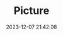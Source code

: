 ---
weight: 1
images:
- /images/edited/101.jpeg
title: Picture
date: 2023-12-07 21:42:08
tags: [luminar neo,work]
---